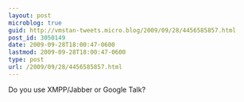 ```yaml
---
layout: post
microblog: true
guid: http://vmstan-tweets.micro.blog/2009/09/28/4456585857.html
post_id: 3050149
date: 2009-09-28T18:00:47-0600
lastmod: 2009-09-28T18:00:47-0600
type: post
url: /2009/09/28/4456585857.html
---
```

Do you use XMPP/Jabber or Google Talk?
